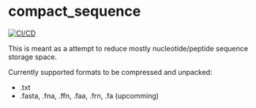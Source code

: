 # compact_sequence

[![CI/CD](https://github.com/HappyPotatoman/compact_sequence/actions/workflows/healthcheck.yml/badge.svg)](https://github.com/HappyPotatoman/compact_sequence/actions/workflows/healthcheck.yml)

This is meant as a attempt to reduce mostly nucleotide/peptide sequence storage space.

Currently supported formats to be compressed and unpacked:

  - .txt
  - .fasta, .fna, .ffn, .faa, .frn, .fa (upcomming)
